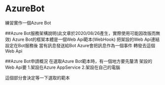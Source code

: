 # AzureBot
練習實作一個Azure Bot


##Azure Bot服務架構說明(此文章於2020/08/26產生，實際使用可能因改版而無效)
Azure Bot的框架本體是一個Web Api範本(WebHook)
把架設的Web Api連結設定在Bot服務後
當有訊息發送給Bot
Azure會把訊息作為一個事件
轉發去這個Web Api

##Azure Bot申請概況
在選取Azure Bot範本時，有一個地方要先釐清
架設的Web Api要
1.架設在Azure AppService
2.架設在自己的電腦

這個部分會決定等一下選取的範本


